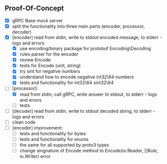 ## Proof-Of-Concept

- [x] gRPC Base mock server
- [x] split the functionality into three main parts (encoder, processor, decoder)
- [x] [encoder] read from stdin, write to stdout encoded message, to stderr - logs and errors:
    - [x] use encoding/binary package for protobuf Encoding\Decoding
    - [x] rules parser for the encoder
    - [x] review Encode
    - [x] tests for Encode (uint, string)
    - [x] try sint for negative numbers
    - [x] understand how to encode negative int32\64 numbers
    - [x] tests and functionality for int32\64 sint32\64
- [ ] [processor]:
    - [x] read from stdin, call gRPC, write answer to stdout, to stderr - logs and errors
    - [ ] tests
- [ ] [decoder] read from stdin, write to stdout decoded string, to stderr - logs and errors
- [ ] clean code
- [ ] [encoder] improvement:
    - [ ] tests and functionality for bytes
    - [ ] tests and functionality for enums
    - [ ] the same for all supported by proto3 types
    - [ ] change singnature of Encode method to Encode(io.Reader, []Rule, io.Writer) error
